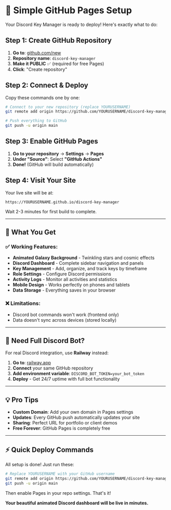 # 🚀 Simple GitHub Pages Setup

Your Discord Key Manager is ready to deploy! Here's exactly what to do:

## Step 1: Create GitHub Repository

1. **Go to**: [github.com/new](https://github.com/new)
2. **Repository name**: `discord-key-manager`
3. **Make it PUBLIC** ✅ (required for free Pages)
4. **Click**: "Create repository"

## Step 2: Connect & Deploy

Copy these commands one by one:

```bash
# Connect to your new repository (replace YOURUSERNAME)
git remote add origin https://github.com/YOURUSERNAME/discord-key-manager.git

# Push everything to GitHub
git push -u origin main
```

## Step 3: Enable GitHub Pages

1. **Go to your repository** → **Settings** → **Pages**
2. **Under "Source"**: Select **"GitHub Actions"**
3. **Done!** (GitHub will build automatically)

## Step 4: Visit Your Site

Your live site will be at:
```
https://YOURUSERNAME.github.io/discord-key-manager
```

Wait 2-3 minutes for first build to complete.

---

## 🎯 What You Get

### ✅ Working Features:
- **Animated Galaxy Background** - Twinkling stars and cosmic effects
- **Discord Dashboard** - Complete sidebar navigation and panels
- **Key Management** - Add, organize, and track keys by timeframe
- **Role Settings** - Configure Discord permissions
- **Activity Logs** - Monitor all activities and statistics
- **Mobile Design** - Works perfectly on phones and tablets
- **Data Storage** - Everything saves in your browser

### ❌ Limitations:
- Discord bot commands won't work (frontend only)
- Data doesn't sync across devices (stored locally)

---

## 🚀 Need Full Discord Bot?

For real Discord integration, use **Railway** instead:

1. **Go to**: [railway.app](https://railway.app)
2. **Connect** your same GitHub repository
3. **Add environment variable**: `DISCORD_BOT_TOKEN=your_bot_token`
4. **Deploy** - Get 24/7 uptime with full bot functionality

---

## 💡 Pro Tips

- **Custom Domain**: Add your own domain in Pages settings
- **Updates**: Every GitHub push automatically updates your site
- **Sharing**: Perfect URL for portfolio or client demos
- **Free Forever**: GitHub Pages is completely free

---

## ⚡ Quick Deploy Commands

All setup is done! Just run these:

```bash
# Replace YOURUSERNAME with your GitHub username
git remote add origin https://github.com/YOURUSERNAME/discord-key-manager.git
git push -u origin main
```

Then enable Pages in your repo settings. That's it!

**Your beautiful animated Discord dashboard will be live in minutes.**